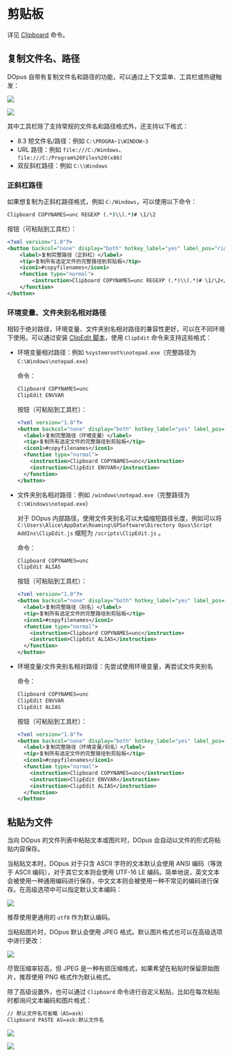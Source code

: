 # 剪贴板
详见 [Clipboard](/Manual/reference/command_reference/internal_commands/clipboard.zh.md) 命令。

## 复制文件名、路径
DOpus 自带有复制文件名和路径的功能，可以通过上下文菜单、工具栏或热键触发：

![](../类型/images/README/所有文件与文件夹-右键菜单.png)

![](images/剪贴板/复制其它.png)

其中工具栏除了支持常规的文件名和路径格式外，还支持以下格式：
- 8.3 短文件名/路径：例如 `C:\PROGRA~1\WINDOW~3`
- URL 路径：例如 `file:///C:/Windows`、`file:///C:/Program%20Files%20(x86)`
- 双反斜杠路径：例如 `C:\\Windows`

### 正斜杠路径
如果想复制为正斜杠路径格式，例如 `C:/Windows`，可以使用以下命令：
```cmd
Clipboard COPYNAMES=unc REGEXP (.*)\\(.*)# \1/\2
```
按钮（可粘贴到工具栏）：
```xml
<?xml version="1.0"?>
<button backcol="none" display="both" hotkey_label="yes" label_pos="right" textcol="none">
	<label>复制完整路径（正斜杠）</label>
	<tip>复制所有选定文件的完整路径到剪贴板</tip>
	<icon1>#copyfilenames</icon1>
	<function type="normal">
		<instruction>Clipboard COPYNAMES=unc REGEXP (.*)\\(.*)# \1/\2</instruction>
	</function>
</button>
```

### 环境变量、文件夹别名相对路径
相较于绝对路径，环境变量、文件夹别名相对路径的兼容性更好，可以在不同环境下使用。可以通过安装 [ClipEdit 脚本](https://github.com/Chaoses-Ib/IbDOpusScripts/blob/main/Commands/ClipEdit.js)，使用 `ClipEdit` 命令来支持这些格式：

- 环境变量相对路径：例如 `%systemroot%\notepad.exe`（完整路径为 `C:\Windows\notepad.exe`）

  命令：
  ```cmd
  Clipboard COPYNAMES=unc
  ClipEdit ENVVAR
  ```
  按钮（可粘贴到工具栏）：
  ```xml
  <?xml version="1.0"?>
  <button backcol="none" display="both" hotkey_label="yes" label_pos="right" textcol="none">
    <label>复制完整路径（环境变量）</label>
    <tip>复制所有选定文件的完整路径到剪贴板</tip>
    <icon1>#copyfilenames</icon1>
    <function type="normal">
      <instruction>Clipboard COPYNAMES=unc</instruction>
      <instruction>ClipEdit ENVVAR</instruction>
    </function>
  </button>
  ```

- 文件夹别名相对路径：例如 `/windows\notepad.exe`（完整路径为 `C:\Windows\notepad.exe`）
  
  对于 DOpus 内部路径，使用文件夹别名可以大幅缩短路径长度，例如可以将 `C:\Users\Alice\AppData\Roaming\GPSoftware\Directory Opus\Script AddIns\ClipEdit.js` 缩短为 `/scripts\ClipEdit.js` 。

  命令：
  ```cmd
  Clipboard COPYNAMES=unc
  ClipEdit ALIAS
  ```
  按钮（可粘贴到工具栏）：
  ```xml
  <?xml version="1.0"?>
  <button backcol="none" display="both" hotkey_label="yes" label_pos="right" textcol="none">
    <label>复制完整路径（别名）</label>
    <tip>复制所有选定文件的完整路径到剪贴板</tip>
    <icon1>#copyfilenames</icon1>
    <function type="normal">
      <instruction>Clipboard COPYNAMES=unc</instruction>
      <instruction>ClipEdit ALIAS</instruction>
    </function>
  </button>
  ```

- 环境变量/文件夹别名相对路径：先尝试使用环境变量，再尝试文件夹别名

  命令：
  ```cmd
  Clipboard COPYNAMES=unc
  ClipEdit ENVVAR
  ClipEdit ALIAS
  ```
  按钮（可粘贴到工具栏）：
  ```xml
  <?xml version="1.0"?>
  <button backcol="none" display="both" hotkey_label="yes" label_pos="right" textcol="none">
    <label>复制完整路径（环境变量/别名）</label>
    <tip>复制所有选定文件的完整路径到剪贴板</tip>
    <icon1>#copyfilenames</icon1>
    <function type="normal">
      <instruction>Clipboard COPYNAMES=unc</instruction>
      <instruction>ClipEdit ENVVAR</instruction>
      <instruction>ClipEdit ALIAS</instruction>
    </function>
  </button>
  ```

## 粘贴为文件
当向 DOpus 的文件列表中粘贴文本或图片时，DOpus 会自动以文件的形式将粘贴内容保存。

当粘贴文本时，DOpus 对于只含 ASCII 字符的文本默认会使用 ANSI 编码（等效于 ASCII 编码），对于其它文本则会使用 UTF-16 LE 编码。简单地说，英文文本会被使用一种通用编码进行保存，中文文本则会被使用一种不常见的编码进行保存。在高级选项中可以指定默认文本编码：

![](images/剪贴板/文本编码.png)

推荐使用更通用的 `utf8` 作为默认编码。

当粘贴图片时，DOpus 默认会使用 JPEG 格式。默认图片格式也可以在高级选项中进行更改：

![](images/剪贴板/图片格式.png)

尽管压缩率较高，但 JPEG 是一种有损压缩格式，如果希望在粘贴时保留原始图片，推荐使用 PNG 格式作为默认格式。

除了高级设置外，也可以通过 `Clipboard` 命令进行自定义粘贴，比如在每次粘贴时都询问文本编码和图片格式：
```cmd
// 默认文件名可省略（AS=ask）
Clipboard PASTE AS=ask:默认文件名
```

![](images/剪贴板/Clipboard%20AS=ask%20文本.png)

![](images/剪贴板/Clipboard%20AS=ask%20图片.png)